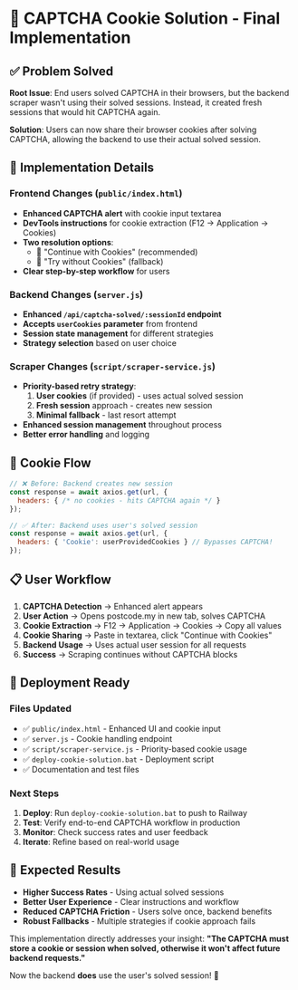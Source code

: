 # 🎯 CAPTCHA Cookie Solution - Final Implementation

## ✅ Problem Solved

**Root Issue**: End users solved CAPTCHA in their browsers, but the backend scraper wasn't using their solved sessions. Instead, it created fresh sessions that would hit CAPTCHA again.

**Solution**: Users can now share their browser cookies after solving CAPTCHA, allowing the backend to use their actual solved session.

## 🔧 Implementation Details

### Frontend Changes (`public/index.html`)
- **Enhanced CAPTCHA alert** with cookie input textarea
- **DevTools instructions** for cookie extraction (F12 → Application → Cookies)
- **Two resolution options**:
  - 🍪 "Continue with Cookies" (recommended)
  - 🔄 "Try without Cookies" (fallback)
- **Clear step-by-step workflow** for users

### Backend Changes (`server.js`)
- **Enhanced `/api/captcha-solved/:sessionId` endpoint**
- **Accepts `userCookies` parameter** from frontend
- **Session state management** for different strategies
- **Strategy selection** based on user choice

### Scraper Changes (`script/scraper-service.js`)
- **Priority-based retry strategy**:
  1. **User cookies** (if provided) - uses actual solved session
  2. **Fresh session** approach - creates new session
  3. **Minimal fallback** - last resort attempt
- **Enhanced session management** throughout process
- **Better error handling** and logging

## 🍪 Cookie Flow

```javascript
// ❌ Before: Backend creates new session
const response = await axios.get(url, {
  headers: { /* no cookies - hits CAPTCHA again */ }
});

// ✅ After: Backend uses user's solved session  
const response = await axios.get(url, {
  headers: { 'Cookie': userProvidedCookies } // Bypasses CAPTCHA!
});
```

## 📋 User Workflow

1. **CAPTCHA Detection** → Enhanced alert appears
2. **User Action** → Opens postcode.my in new tab, solves CAPTCHA
3. **Cookie Extraction** → F12 → Application → Cookies → Copy all values
4. **Cookie Sharing** → Paste in textarea, click "Continue with Cookies"
5. **Backend Usage** → Uses actual user session for all requests
6. **Success** → Scraping continues without CAPTCHA blocks

## 🚀 Deployment Ready

### Files Updated
- ✅ `public/index.html` - Enhanced UI and cookie input
- ✅ `server.js` - Cookie handling endpoint
- ✅ `script/scraper-service.js` - Priority-based cookie usage
- ✅ `deploy-cookie-solution.bat` - Deployment script
- ✅ Documentation and test files

### Next Steps
1. **Deploy**: Run `deploy-cookie-solution.bat` to push to Railway
2. **Test**: Verify end-to-end CAPTCHA workflow in production
3. **Monitor**: Check success rates and user feedback
4. **Iterate**: Refine based on real-world usage

## 🎯 Expected Results

- **Higher Success Rates** - Using actual solved sessions
- **Better User Experience** - Clear instructions and workflow
- **Reduced CAPTCHA Friction** - Users solve once, backend benefits
- **Robust Fallbacks** - Multiple strategies if cookie approach fails

This implementation directly addresses your insight: **"The CAPTCHA must store a cookie or session when solved, otherwise it won't affect future backend requests."**

Now the backend **does** use the user's solved session! 🎉
